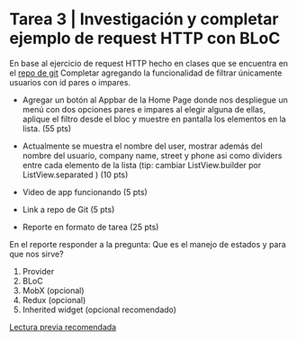 # Tarea 3 | Investigación y completar ejemplo de request HTTP con BLoC

En base al ejercicio de request HTTP hecho en clases que se encuentra en el [repo de git](https://github.com/01FC/form_bloc_example)
Completar agregando la funcionalidad de filtrar únicamente usuarios con id pares o impares.

- Agregar un botón al Appbar de la Home Page donde nos despliegue un menú con dos opciones pares e impares al elegir alguna de ellas, aplique el filtro desde el bloc y muestre en pantalla los elementos en la lista. (55 pts)

- Actualmente se muestra el nombre del user, mostrar además del nombre del usuario, company name, street y phone asi como dividers entre cada elemento de la lista (tip: cambiar ListView.builder por ListView.separated ) (10 pts)

- Video de app funcionando (5 pts)

- Link a repo de Git (5 pts)

- Reporte en formato de tarea (25 pts)

En el reporte responder a la pregunta:
Que es el manejo de estados y para que nos sirve?

1. Provider
2. BLoC
3. MobX (opcional)
4. Redux (opcional)
5. Inherited widget (opcional recomendado)

[Lectura previa recomendada](https://flutter.dev/docs/development/ui/interactive)
